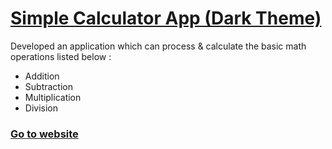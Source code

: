 # [Simple Calculator App (Dark Theme)](https://just-fe-calc.netlify.app/)

Developed an application which can process & calculate the basic math operations listed below :   
* Addition 
* Subtraction 
* Multiplication
* Division

### [Go to website ](https://just-fe-calc.netlify.app/)
